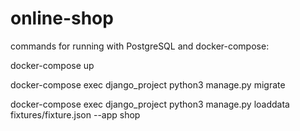 # online-shop







commands for running with PostgreSQL and docker-compose:

  docker-compose up

  docker-compose exec django_project python3 manage.py migrate

  docker-compose exec django_project python3 manage.py loaddata fixtures/fixture.json --app shop
